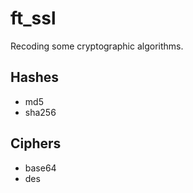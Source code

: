 # ft_ssl
Recoding some cryptographic algorithms.

## Hashes
- md5
- sha256

## Ciphers
- base64
- des
